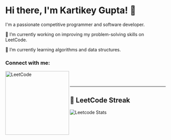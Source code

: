 # Hi there, I'm Kartikey Gupta! 👋

I'm a passionate competitive programmer and software developer.

🔭 I’m currently working on improving my problem-solving skills on LeetCode.

🌱 I’m currently learning algorithms and data structures.

### Connect with me:

[<img align="left" alt="LeetCode" width="200px" src="https://img.shields.io/badge/-KartikeyGupta-%232c3e50?style=flat-square&logo=leetcode&logoColor=white&link=https://leetcode.com/u/kartikey071999/" />](https://leetcode.com/u/kartikey071999/)

<br />
<br />

---

<!-- LeetCode Streak Badge -->
## 🚀 LeetCode Streak

![Leetcode Stats](https://leetcard.jacoblin.cool/kartikey071999?ext=heatmap)